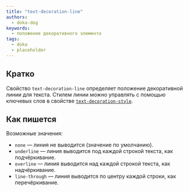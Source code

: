 ```yaml
---
title: "text-decoration-line"
authors:
  - doka-dog
keywords:
  - положение декоративного элемента
tags:
  - doka
  - placeholder
---
```


## Кратко

Свойство `text-decoration-line` определяет положение декоративной линии для текста. Стилем линии можно управлять с помощью ключевых слов в свойстве [`text-decoration-style`](/css/text-decoration-style).

## Как пишется

Возможные значения:

- `none` — линия не выводится (значение по умолчанию).
- `underline` — линия выводится под каждой строкой текста, как подчёркивание.
- `overline` — линия выводится над каждой строкой текста, как надчёркивание.
- `line-through` — линия выводится по центру каждой строки, как перечёркивание.
